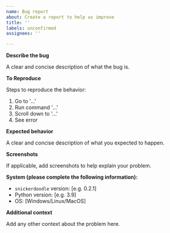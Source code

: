 ```yaml
---
name: Bug report
about: Create a report to help us improve
title: ''
labels: unconfirmed
assignees: ''

---
```


**Describe the bug**

A clear and concise description of what the bug is.

**To Reproduce**

Steps to reproduce the behavior:
1. Go to '...'
2. Run command '...'
3. Scroll down to '...'
4. See error

**Expected behavior**

A clear and concise description of what you expected to happen.

**Screenshots**

If applicable, add screenshots to help explain your problem.

**System (please complete the following information):**

- `snickerdoodle` version: [e.g. 0.2.1]
- Python version: [e.g. 3.9]
- OS: [Windows/Linux/MacOS]

**Additional context**

Add any other context about the problem here.
